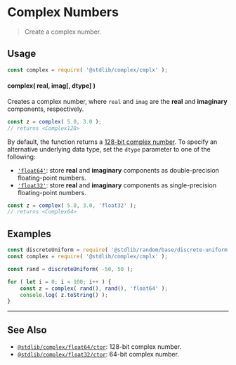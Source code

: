 <!--

@license Apache-2.0

Copyright (c) 2018 The Stdlib Authors.

Licensed under the Apache License, Version 2.0 (the "License");
you may not use this file except in compliance with the License.
You may obtain a copy of the License at

   http://www.apache.org/licenses/LICENSE-2.0

Unless required by applicable law or agreed to in writing, software
distributed under the License is distributed on an "AS IS" BASIS,
WITHOUT WARRANTIES OR CONDITIONS OF ANY KIND, either express or implied.
See the License for the specific language governing permissions and
limitations under the License.

-->

# Complex Numbers

> Create a complex number.

<!-- Section to include introductory text. Make sure to keep an empty line after the intro `section` element and another before the `/section` close. -->

<section class="intro">

</section>

<!-- /.intro -->

<!-- Package usage documentation. -->

<section class="usage">

## Usage

```javascript
const complex = require( '@stdlib/complex/cmplx' );
```

#### complex( real, imag\[, dtype] )

Creates a complex number, where `real` and `imag` are the **real** and **imaginary** components, respectively.

```javascript
const z = complex( 5.0, 3.0 );
// returns <Complex128>
```

By default, the function returns a [128-bit complex number][@stdlib/complex/float64/ctor]. To specify an alternative underlying data type, set the `dtype` parameter to one of the following:

-   [`'float64'`][@stdlib/complex/float64/ctor]: store **real** and **imaginary** components as double-precision floating-point numbers.
-   [`'float32'`][@stdlib/complex/float32/ctor]: store **real** and **imaginary** components as single-precision floating-point numbers.

```javascript
const z = complex( 5.0, 3.0, 'float32' );
// returns <Complex64>
```

</section>

<!-- /.usage -->

<!-- Package usage notes. Make sure to keep an empty line after the `section` element and another before the `/section` close. -->

<section class="notes">

</section>

<!-- /.notes -->

<!-- Package usage examples. -->

<section class="examples">

## Examples

<!-- eslint no-undef: "error" -->

```javascript
const discreteUniform = require( '@stdlib/random/base/discrete-uniform' ).factory;
const complex = require( '@stdlib/complex/cmplx' );

const rand = discreteUniform( -50, 50 );

for ( let i = 0; i < 100; i++ ) {
    const z = complex( rand(), rand(), 'float64' );
    console.log( z.toString() );
}
```

</section>

<!-- /.examples -->

<!-- Section to include cited references. If references are included, add a horizontal rule *before* the section. Make sure to keep an empty line after the `section` element and another before the `/section` close. -->

<section class="references">

</section>

<!-- /.references -->

<!-- Section for related `stdlib` packages. Do not manually edit this section, as it is automatically populated. -->

<section class="related">

* * *

## See Also

-   <span class="package-name">[`@stdlib/complex/float64/ctor`][@stdlib/complex/float64/ctor]</span><span class="delimiter">: </span><span class="description">128-bit complex number.</span>
-   <span class="package-name">[`@stdlib/complex/float32/ctor`][@stdlib/complex/float32/ctor]</span><span class="delimiter">: </span><span class="description">64-bit complex number.</span>

</section>

<!-- /.related -->

<!-- Section for all links. Make sure to keep an empty line after the `section` element and another before the `/section` close. -->

<section class="links">

<!-- <related-links> -->

[@stdlib/complex/float64/ctor]: https://github.com/stdlib-js/stdlib/tree/develop/lib/node_modules/%40stdlib/complex/float64/ctor

[@stdlib/complex/float32/ctor]: https://github.com/stdlib-js/stdlib/tree/develop/lib/node_modules/%40stdlib/complex/float32/ctor

<!-- </related-links> -->

</section>

<!-- /.links -->
